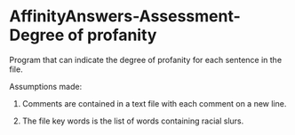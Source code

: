 # AffinityAnswers-Assessment-Degree of profanity
Program that can indicate the degree of profanity for each sentence in the file.

Assumptions made:
 1) Comments are contained in a text file with each comment on a new line.

 2) The file key words is the list of words containing racial slurs.
